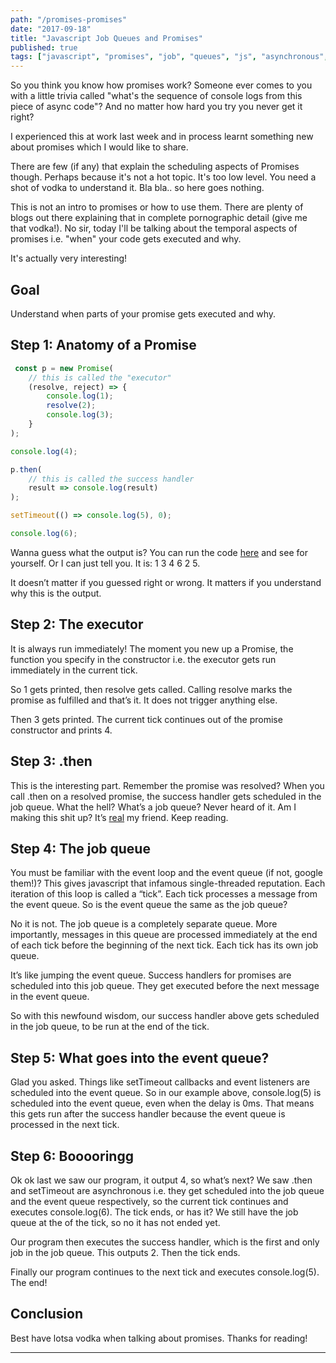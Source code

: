 ```yaml
---
path: "/promises-promises"
date: "2017-09-18"
title: "Javascript Job Queues and Promises"
published: true
tags: ["javascript", "promises", "job", "queues", "js", "asynchronous", "event", "loop"]
---
```

So you think you know how promises work? Someone ever comes to you
with a little trivia called "what's the sequence of console logs from this
piece of async code"? And no matter how hard you try you never get
it right?

I experienced this at work last week and in process learnt something new about
promises which I would like to share.

There are few (if any) that explain the scheduling aspects of Promises though.
Perhaps because it's not a hot topic. It's too low level. You need a
shot of vodka to understand it. Bla bla.. so here goes nothing.

This is not an intro to promises or how to use them. There are plenty
of blogs out there explaining that in complete pornographic detail (give me
that vodka!). No sir, today I'll be talking about the temporal aspects
of promises i.e. "when" your code gets executed and why.

It's actually very interesting!

## Goal
Understand when parts of your promise gets executed and why.

## Step 1: Anatomy of a Promise
```js
 const p = new Promise(
    // this is called the "executor"
    (resolve, reject) => {
        console.log(1);
        resolve(2);
        console.log(3);
    }
);

console.log(4);

p.then(
    // this is called the success handler
    result => console.log(result)
);

setTimeout(() => console.log(5), 0);

console.log(6);
```

Wanna guess what the output is? You can run the code [here](https://repl.it/repls/WelloffSeveralPlatypus)
and see for yourself. Or I can just tell you. It is: 1 3 4 6 2 5.

It doesn’t matter if you guessed right or wrong. It matters if you understand why this is the output.

## Step 2: The executor
It is always run immediately! The moment you new up a Promise, the function
you specify in the constructor i.e. the executor gets run immediately in the current tick.

So 1 gets printed, then resolve gets called. Calling resolve marks the promise as
fulfilled and that’s it. It does not trigger anything else.

Then 3 gets printed. The current tick continues out of the promise constructor and prints 4.


## Step 3: .then
This is the interesting part. Remember the promise was resolved? When you
call .then on a resolved promise, the success handler gets scheduled in
the job queue. What the hell? What’s a job queue? Never heard of it. Am
I making this shit up? It’s [real](https://www.ecma-international.org/ecma-262/6.0/#sec-jobs-and-job-queues)
my friend. Keep reading.

## Step 4: The job queue
You must be familiar with the event loop and the event queue (if not, google them!)?
This gives javascript that infamous single-threaded reputation. Each iteration
of this loop is called a “tick”. Each tick processes a message from the event queue.
So is the event queue the same as the job queue?

No it is not. The job queue is a completely separate queue. More importantly,
messages in this queue are processed immediately at the end of each tick
before the beginning of the next tick. Each tick has its own job queue.

It’s like jumping the event queue. Success handlers for promises are
scheduled into this job queue. They get executed before the next message
in the event queue.

So with this newfound wisdom, our success handler above gets scheduled
in the job queue, to be run at the end of the tick.

## Step 5: What goes into the event queue?

Glad you asked. Things like setTimeout callbacks and event listeners are
scheduled into the event queue. So in our example above, console.log(5)
is scheduled into the event queue, even when the delay is 0ms. That means
this gets run after the success handler because the event queue is processed
in the next tick.

## Step 6: Booooringg

Ok ok last we saw our program, it output 4, so what’s next? We saw .then
and setTimeout are asynchronous i.e. they get scheduled into the job queue
and the event queue respectively, so the current tick continues and executes
console.log(6). The tick ends, or has it? We still have the job queue at
the of the tick, so no it has not ended yet.

Our program then executes the success handler, which is the first and only
job in the job queue. This outputs 2. Then the tick ends.

Finally our program continues to the next tick and executes console.log(5).
The end!

## Conclusion

Best have lotsa vodka when talking about promises. Thanks for reading!

---------------------------------------------------------------------------------------
